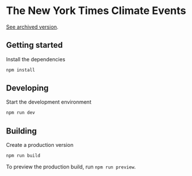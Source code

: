 # The New York Times Climate Events

[See archived version](https://climate-events.netlify.app).

## Getting started

Install the dependencies

```bash
npm install
```

## Developing

Start the development environment

```bash
npm run dev
```

## Building

Create a production version

```bash
npm run build
```

To preview the production build, run `npm run preview`.
